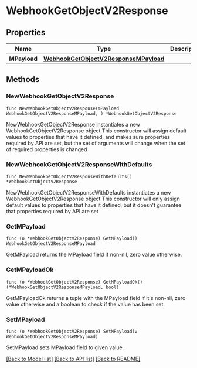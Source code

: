 # WebhookGetObjectV2Response

## Properties

Name | Type | Description | Notes
------------ | ------------- | ------------- | -------------
**MPayload** | [**WebhookGetObjectV2ResponseMPayload**](WebhookGetObjectV2ResponseMPayload.md) |  | 

## Methods

### NewWebhookGetObjectV2Response

`func NewWebhookGetObjectV2Response(mPayload WebhookGetObjectV2ResponseMPayload, ) *WebhookGetObjectV2Response`

NewWebhookGetObjectV2Response instantiates a new WebhookGetObjectV2Response object
This constructor will assign default values to properties that have it defined,
and makes sure properties required by API are set, but the set of arguments
will change when the set of required properties is changed

### NewWebhookGetObjectV2ResponseWithDefaults

`func NewWebhookGetObjectV2ResponseWithDefaults() *WebhookGetObjectV2Response`

NewWebhookGetObjectV2ResponseWithDefaults instantiates a new WebhookGetObjectV2Response object
This constructor will only assign default values to properties that have it defined,
but it doesn't guarantee that properties required by API are set

### GetMPayload

`func (o *WebhookGetObjectV2Response) GetMPayload() WebhookGetObjectV2ResponseMPayload`

GetMPayload returns the MPayload field if non-nil, zero value otherwise.

### GetMPayloadOk

`func (o *WebhookGetObjectV2Response) GetMPayloadOk() (*WebhookGetObjectV2ResponseMPayload, bool)`

GetMPayloadOk returns a tuple with the MPayload field if it's non-nil, zero value otherwise
and a boolean to check if the value has been set.

### SetMPayload

`func (o *WebhookGetObjectV2Response) SetMPayload(v WebhookGetObjectV2ResponseMPayload)`

SetMPayload sets MPayload field to given value.



[[Back to Model list]](../README.md#documentation-for-models) [[Back to API list]](../README.md#documentation-for-api-endpoints) [[Back to README]](../README.md)


